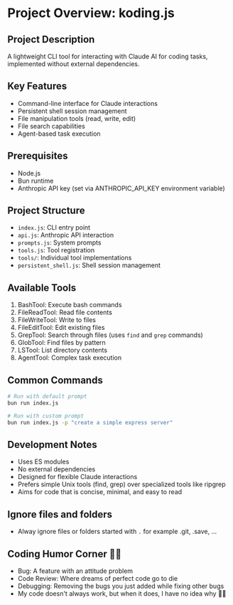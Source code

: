 # Project Overview: koding.js

## Project Description
A lightweight CLI tool for interacting with Claude AI for coding tasks, implemented without external dependencies.

## Key Features
- Command-line interface for Claude interactions
- Persistent shell session management
- File manipulation tools (read, write, edit)
- File search capabilities
- Agent-based task execution

## Prerequisites
- Node.js
- Bun runtime
- Anthropic API key (set via ANTHROPIC_API_KEY environment variable)

## Project Structure
- `index.js`: CLI entry point
- `api.js`: Anthropic API interaction
- `prompts.js`: System prompts
- `tools.js`: Tool registration
- `tools/`: Individual tool implementations
- `persistent_shell.js`: Shell session management

## Available Tools
1. BashTool: Execute bash commands
2. FileReadTool: Read file contents
3. FileWriteTool: Write to files
4. FileEditTool: Edit existing files
5. GrepTool: Search through files (uses `find` and `grep` commands)
6. GlobTool: Find files by pattern
7. LSTool: List directory contents
8. AgentTool: Complex task execution

## Common Commands
```bash
# Run with default prompt
bun run index.js

# Run with custom prompt
bun run index.js -p "create a simple express server"
```

## Development Notes
- Uses ES modules
- No external dependencies
- Designed for flexible Claude interactions
- Prefers simple Unix tools (find, grep) over specialized tools like ripgrep
- Aims for code that is concise, minimal, and easy to read

## Ignore files and folders
-  Alway ignore files or folders started with `.` for example .git, .save, ...

## Coding Humor Corner 🤖😂
- Bug: A feature with an attitude problem
- Code Review: Where dreams of perfect code go to die
- Debugging: Removing the bugs you just added while fixing other bugs
- My code doesn't always work, but when it does, I have no idea why 🤷‍♂️